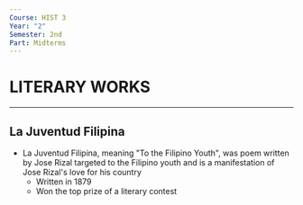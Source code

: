 ```yaml
---
Course: HIST 3
Year: "2"
Semester: 2nd
Part: Midterms
---
```

# LITERARY WORKS
---
## La Juventud Filipina
- La Juventud Filipina, meaning "To the Filipino Youth", was poem written by Jose Rizal targeted to the Filipino youth and is a manifestation of Jose Rizal's love for his country
	- Written in 1879
	- Won the top prize of a literary contest